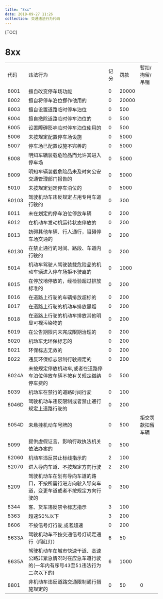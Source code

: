 ```yaml
---
title: "8xx"
date: 2018-09-27 11:26
collection: 交通违法行为代码
---
```



[TOC]


# 8xx

|       |                                                              |      |       |                  |
| ----- | ------------------------------------------------------------ | ---- | ----- | ---------------- |
| 代码  | 违法行为                                                     | 记分 | 罚款  | 暂扣/拘留/吊销   |
| 8001  | 擅自改变停车场功能                                           | 0    | 20000 |                  |
| 8002  | 擅自将停车泊位挪作他用的                                     | 0    | 20000 |                  |
| 8003  | 擅自设置道路临时停车泊位                                     | 0    | 500   |                  |
| 8004  | 擅自撤除道路临时停车泊位的                                   | 0    | 500   |                  |
| 8005  | 设置障碍影响临时停车泊位使用的                               | 0    | 500   |                  |
| 8006  | 未按规定配置停车场设施                                       | 0    | 5000  |                  |
| 8007  | 停车场已配置设施不完善的                                     | 0    | 5000  |                  |
| 8008  | 明知车辆装载危险品而允许其进入停车场                         | 0    | 5000  |                  |
| 8009  | 明知车辆装载危险品未及时向公安交通管理部门报告的             | 0    | 5000  |                  |
| 8010  | 未按规定划定停车泊位的                                       | 0    | 5000  |                  |
| 80103 | 驾驶机动车违反规定占用专用车道行驶的                         | 0    | 300   |                  |
| 8011  | 未在划定的停车泊位停放车辆                                   | 0    | 200   |                  |
| 8012  | 在机动车发动机运转状态停放的                                 | 0    | 200   |                  |
| 8013  | 妨碍其他车辆、行人通行，阻碍停车场交通的                     | 0    | 200   |                  |
| 80130 | 在禁止通行的时间、路段、车道内行驶的                         | 0    | 200   |                  |
| 8014  | 机动车驾驶人驾驶装载危险品的机动车辆进入停车场拒不驶离的     | 0    | 1000  |                  |
| 8015  | 在停放地停放的，经检验超过排放标准的                         | 0    | 200   |                  |
| 8016  | 在道路上行驶的车辆排放超标的                                 | 0    | 200   |                  |
| 8017  | 在道路上行驶的机动车排放黑烟                                 | 0    | 200   |                  |
| 8018  | 在道路上行驶的机动车排放其他明显可视污染物的                 | 0    | 200   |                  |
| 8019  | 在公告期限内未完成限期治理的                                 | 0    | 200   |                  |
| 8020  | 机动车无环保标志的                                           | 0    | 200   |                  |
| 8021  | 环保标志无效的                                               | 0    | 200   |                  |
| 8022  | 违反环保标志限制行驶规定的                                   | 0    | 200   |                  |
| 8024A | 未按规定停放机动车,或者在道路停车泊位停放车辆不按有关规定缴纳停车费的 | 0    | 500   |                  |
| 8039  | 机动车在禁行的道路时间行驶                                   | 0    | 100   |                  |
| 8046D | 驾驶机动车违反限制或者禁止通行规定上道路行驶的               | 0    | 200   |                  |
| 8054D | 未悬挂机动车号牌的                                           | 0    | 500   | 拒交罚款扣留车辆 |
| 8099  | 提供虚假证言，影响行政执法机关依法办案的                     | 0    | 500   |                  |
| 82060 | 机动车违反禁止标线指示的                                     | 2    | 100   |                  |
| 82070 | 进入导向车道、不按规定方向行驶                               | 2    | 200   |                  |
| 8209  | 驾驶机动车在划有导向车道的路口，不按所需行进方向驶入导向车道，变更车道或者不按规定方向行驶的 | 0    | 300   |                  |
| 8344  | 客、货车违反禁令标志指示                                     | 3    | 100   |                  |
| 8363  | 超速50%以下                                                  | 3    | 200   |                  |
| 8606  | 不按信号灯行驶,或者超速                                      | 0    | 200   |                  |
| 8633A | 驾驶机动车不按交通信号灯规定通行（闯红灯）                   | 6    | 50    |                  |
| 8635A | 驾驶机动车在城市快速干道、高速公路非紧急情况时在应急车道行驶的(一年内有序号43至51违法行为二次以下的) | 6    | 1000  |                  |
| 8801  | 非机动车违反道路交通限制通行措施规定的                       | 0    | 50    | 0                |

